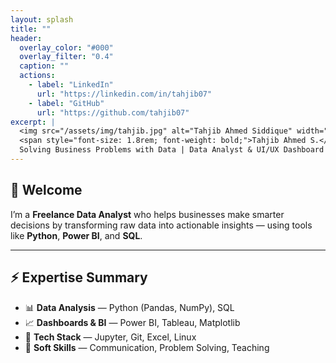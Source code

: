```yaml
---
layout: splash
title: ""
header:
  overlay_color: "#000"
  overlay_filter: "0.4"
  caption: ""
  actions:
    - label: "LinkedIn"
      url: "https://linkedin.com/in/tahjib07"
    - label: "GitHub"
      url: "https://github.com/tahjib07"
excerpt: |
  <img src="/assets/img/tahjib.jpg" alt="Tahjib Ahmed Siddique" width="120" height="120" style="border-radius: 50%; margin-bottom: 1rem;"><br>
  <span style="font-size: 1.8rem; font-weight: bold;">Tahjib Ahmed S.</span><br>
  Solving Business Problems with Data | Data Analyst & UI/UX Dashboard Designer | Turning Raw Data into Business Growth
---
```

## 👋 Welcome

I’m a **Freelance Data Analyst** who helps businesses make smarter decisions by transforming raw data into actionable insights — using tools like **Python**, **Power BI**, and **SQL**.

---

## ⚡ Expertise Summary

- 📊 **Data Analysis** — Python (Pandas, NumPy), SQL  
- 📈 **Dashboards & BI** — Power BI, Tableau, Matplotlib  
- 🧰 **Tech Stack** — Jupyter, Git, Excel, Linux  
- 🎯 **Soft Skills** — Communication, Problem Solving, Teaching
